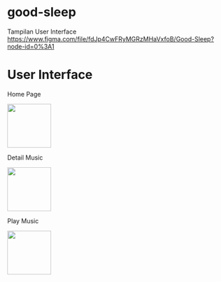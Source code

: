 # good-sleep




Tampilan User Interface <br>
https://www.figma.com/file/fdJp4CwFRyMGRzMHaVxfoB/Good-Sleep?node-id=0%3A1
<br>
<h1>User Interface</h1>
<p>Home Page</p>
<image src="homepage.png" width=100>
<br>
<p>Detail Music</p>
<image src="detail_music.png" width=100>
<p>Play Music</p>
<image src="music.png" width=100>




